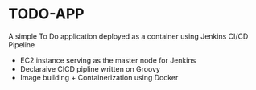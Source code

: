 # TODO-APP
A simple To Do application deployed as a container using Jenkins CI/CD Pipeline  
- EC2 instance serving as the master node for Jenkins
- Declaraive CICD pipline written on Groovy  
- Image building + Containerization using Docker  
  

